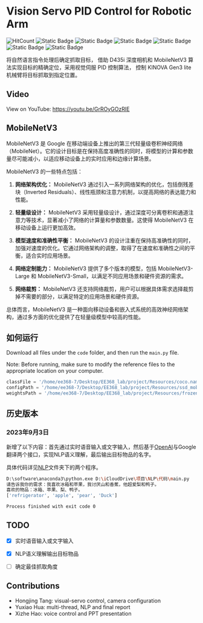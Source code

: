 # Vision Servo PID Control for Robotic Arm

![HitCount](https://img.shields.io/endpoint?url=https%3A%2F%2Fhits.dwyl.com%2FHuaYuXiao%2FAdaptive-Vision-Servo-for-Robotic-Arm-Automatic-Gripping-System.json%3Fcolor%3Dpink)
![Static Badge](https://img.shields.io/badge/ROS-kinetic-22314E?logo=ros)
![Static Badge](https://img.shields.io/badge/Ubuntu-16.04-E95420?logo=ubuntu)
![Static Badge](https://img.shields.io/badge/Python-_-3776AB?logo=python)
![Static Badge](https://img.shields.io/badge/TensorFlow-_-FF6F00?logo=tensorflow)
![Static Badge](https://img.shields.io/badge/OpenAI-_-412991?logo=openai)
![Static Badge](https://img.shields.io/badge/Google_Translate-_-4285F4?logo=googletranslate)


将自然语言指令处理后确定抓取目标， 借助 D435i 深度相机和 MobileNetV3 算法实现目标的精确定位，采用视觉伺服 PID 控制算法， 控制 KINOVA Gen3 lite 机械臂将目标抓取到指定位置。


## Video

View on YouTube: https://youtu.be/GrROyGOzRIE


## MobileNetV3

MobileNetV3 是 Google 在移动端设备上推出的第三代轻量级卷积神经网络（MobileNet）。它的设计目标是在保持高度准确性的同时，将模型的计算和参数量尽可能减小，以适应移动设备上的实时应用和边缘计算场景。

MobileNetV3 的一些特点包括：

1. **网络架构优化：** MobileNetV3 通过引入一系列网络架构的优化，包括倒残差块（Inverted Residuals）、线性瓶颈和注意力机制，以提高网络的表达能力和性能。

2. **轻量级设计：** MobileNetV3 采用轻量级设计，通过深度可分离卷积和通道注意力等技术，显著减小了网络的计算量和参数数量。这使得 MobileNetV3 在移动设备上运行更加高效。

3. **模型速度和准确性平衡：** MobileNetV3 的设计注重在保持高准确性的同时，加强对速度的优化。它通过网络架构的调整，取得了在速度和准确性之间的平衡，适合实时应用场景。

4. **网络定制能力：** MobileNetV3 提供了多个版本的模型，包括 MobileNetV3-Large 和 MobileNetV3-Small，以满足不同应用场景和硬件资源的需求。

5. **网络裁剪：** MobileNetV3 还支持网络裁剪，用户可以根据具体需求选择裁剪掉不需要的部分，以满足特定的应用场景和硬件资源。

总体而言，MobileNetV3 是一种面向移动设备和嵌入式系统的高效神经网络架构，通过多方面的优化提供了在轻量级模型中较高的性能。


## 如何运行

Download all files under the `code` folder, and then run the `main.py` file.

Note: Before running, make sure to modify the reference files to the appropriate location on your computer.

```python
classFile = '/home/ee368-7/Desktop/EE368_lab/project/Resources/coco.names'
configPath = '/home/ee368-7/Desktop/EE368_lab/project/Resources/ssd_mobilenet_v3_large_coco_2020_01_14.pbtxt'
weightsPath = '/home/ee368-7/Desktop/EE368_lab/project/Resources/frozen_inference_graph.pb'
```


## 历史版本

### 2023年9月3日

新增了以下内容：首先通过实时语音输入或文字输入，然后基于[OpenAI](https://github.com/chatanywhere/GPT_API_free)与Google翻译两个接口，实现NLP语义理解，最后输出目标物品的名字。

具体代码详见[NLP](https://github.com/HuaYuXiao/Visual-servo-NLP-based-6DOF-Manipulator-Grasp-System/tree/main/code/NLP)文件夹下的两个程序。

```bash
D:\software\anaconda3\python.exe D:\iCloudDrive\项目\NLP\代码\main.py 
请告诉我你的需求：我喜欢冰箱和苹果，我讨厌山和香蕉，他超爱梨和鸭子。
喜欢的物品：冰箱、苹果、梨、鸭子。
['refrigerator', 'apple', 'pear', 'Duck']

Process finished with exit code 0
```

## TODO

- [x] 实时语音输入或文字输入
- [x] NLP语义理解输出目标物品
- [ ] 确定最佳抓取角度


## Contributions

- Hongjing Tang: visual-servo control, camera configuration
- Yuxiao Hua: multi-thread, NLP and final report
- Xizhe Hao: voice control and PPT presentation
